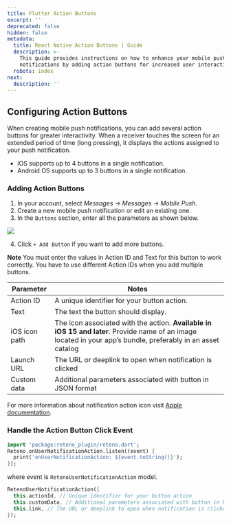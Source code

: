 ```yaml
---
title: Flutter Action Buttons
excerpt: ''
deprecated: false
hidden: false
metadata:
  title: React Native Action Buttons | Guide
  description: >-
    This guide provides instructions on how to enhance your mobile push
    notifications by adding action buttons for increased user interaction
  robots: index
next:
  description: ''
---
```

## Configuring Action Buttons

When creating mobile push notifications, you can add several action buttons for greater interactivity. When a receiver touches the screen for an extended period of time (long pressing), it displays the actions assigned to your push notification.

* iOS supports up to 4 buttons in a single notification.
* Android OS supports up to 3 buttons in a single notification.

### Adding Action Buttons

1. In your account, select *Messages → Messages → Mobile Push*.
2. Create a new mobile push notification or edit an existing one.
3. In the `Buttons` section, enter all the parameters as shown below.

<Image align="center" src="https://files.readme.io/a3f4b08-action_button_setup.png" />

4. Click `+ Add Button` if you want to add more buttons.

**Note** You must enter the values in Action ID and Text for this button to work correctly. You have to use different Action IDs when you add multiple buttons.

| **Parameter** | **Notes**                                                                                                                                                     |
| ------------- | ------------------------------------------------------------------------------------------------------------------------------------------------------------- |
| Action ID     | A unique identifier for your button action.                                                                                                                   |
| Text          | The text the button should display.                                                                                                                           |
| iOS icon path | The icon associated with the action. **Available in iOS 15 and later**. Provide name of an image located in your app’s bundle, preferably in an asset catalog |
| Launch URL    | The URL or deeplink to open when notification is clicked                                                                                                      |
| Custom data   | Additional parameters associated with button in JSON format                                                                                                   |

For more information about notification action icon visit [Apple documentation](https://developer.apple.com/documentation/usernotifications/unnotificationactionicon).

### Handle the Action Button Click Event

```dart Dart
import 'package:reteno_plugin/reteno.dart';
Reteno.onUserNotificationAction.listen((event) {
  print('onUserNotificationAction: ${event.toString()}');
});
```

where event is `RetenoUserNotificationAction` model.

```dart Dart
RetenoUserNotificationAction({
  this.actionId, // Unique identifier for your button action
  this.customData, // Additional parameters associated with button in key-value pairs
  this.link, // The URL or deeplink to open when notification is clicked
});
```
